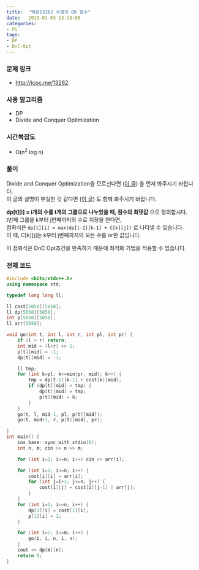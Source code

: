 ```yaml
---
title:  "백준13262 수열의 OR 점수"
date:   2019-01-03 13:18:00
categories:
- PS
tags:
- DP
- DnC-Opt
---
```


### 문제 링크
* http://icpc.me/13262

### 사용 알고리즘
* DP
* Divide and Conquer Optimization

### 시간복잡도
* O(n<sup>2</sup> log n)

### 풀이
Divide and Conquer Optimization을 모르신다면 (<a href = "https://justicehui.github.io/hard-algorithm/2019/01/03/DnCOpt/">이 글</a>) 을 먼저 봐주시기 바랍니다.<br>
이 글의 설명이 부실한 것 같다면 (<a href = "https://justicehui.github.io/ps/2019/01/03/BOJ13261/">이 글</a>) 도 함께 봐주시기 바랍니다.

<b>dp[t][i] = i개의 수를 t개의 그룹으로 나누었을 때, 점수의 최댓값</b> 으로 정의합시다.<br>
t번째 그룹을 k부터 j번째까지의 수로 지정을 한다면,<br>
점화식은 `dp[t][i] = max(dp[t-1][k-1] + C[k][j])` 로 나타낼 수 있습니다.<br>
이 때, C[k][j]는 k부터 j번째까지의 모든 수를 or한 값입니다.

이 점화식은 DnC Opt조건을 만족하기 때문에 최적화 기법을 적용할 수 있습니다.

### 전체 코드
```cpp
#include <bits/stdc++.h>
using namespace std;

typedef long long ll;

ll cost[5050][5050];
ll dp[5050][5050];
int p[5050][5050];
ll arr[5050];

void go(int t, int l, int r, int pl, int pr) {
    if (l > r) return;
    int mid = (l+r) >> 1;
    p[t][mid] = -1;
    dp[t][mid] = -1;

    ll tmp;
    for (int k=pl; k<=min(pr, mid); k++) {
        tmp = dp[t-1][k-1] + cost[k][mid];
        if (dp[t][mid] < tmp) {
            dp[t][mid] = tmp;
            p[t][mid] = k;
        }
    }
    go(t, l, mid-1, pl, p[t][mid]);
    go(t, mid+1, r, p[t][mid], pr);

}
int main() {
	ios_base::sync_with_stdio(0);
    int n, m; cin >> n >> m;

    for (int i=1; i<=n; i++) cin >> arr[i];

    for (int i=1; i<=n; i++) {
        cost[i][i] = arr[i];
        for (int j=i+1; j<=n; j++) {
            cost[i][j] = cost[i][j-1] | arr[j];
        }
    }
    for (int i=1; i<=n; i++) {
        dp[1][i] = cost[1][i];
        p[1][i] = 1;
    }

    for (int i=2; i<=m; i++) {
        go(i, i, n, i, n);
    }
    cout << dp[m][n];
    return 0;
}
```
